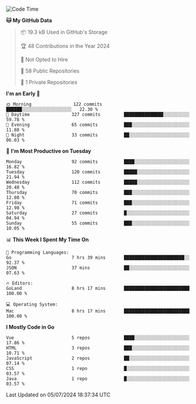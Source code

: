 <!--START_SECTION:waka-->
![Code Time](http://img.shields.io/badge/Code%20Time-1%2C161%20hrs%2018%20mins-blue)

**🐱 My GitHub Data** 

> 📦 19.3 kB Used in GitHub's Storage 
 > 
> 🏆 48 Contributions in the Year 2024
 > 
> 🚫 Not Opted to Hire
 > 
> 📜 58 Public Repositories 
 > 
> 🔑 1 Private Repositories 
 > 
**I'm an Early 🐤** 

```text
🌞 Morning                122 commits         ██████░░░░░░░░░░░░░░░░░░░   22.30 % 
🌆 Daytime                327 commits         ███████████████░░░░░░░░░░   59.78 % 
🌃 Evening                65 commits          ███░░░░░░░░░░░░░░░░░░░░░░   11.88 % 
🌙 Night                  33 commits          ██░░░░░░░░░░░░░░░░░░░░░░░   06.03 % 
```
📅 **I'm Most Productive on Tuesday** 

```text
Monday                   92 commits          ████░░░░░░░░░░░░░░░░░░░░░   16.82 % 
Tuesday                  120 commits         █████░░░░░░░░░░░░░░░░░░░░   21.94 % 
Wednesday                112 commits         █████░░░░░░░░░░░░░░░░░░░░   20.48 % 
Thursday                 70 commits          ███░░░░░░░░░░░░░░░░░░░░░░   12.80 % 
Friday                   71 commits          ███░░░░░░░░░░░░░░░░░░░░░░   12.98 % 
Saturday                 27 commits          █░░░░░░░░░░░░░░░░░░░░░░░░   04.94 % 
Sunday                   55 commits          ███░░░░░░░░░░░░░░░░░░░░░░   10.05 % 
```


📊 **This Week I Spent My Time On** 

```text
💬 Programming Languages: 
Go                       7 hrs 39 mins       ███████████████████████░░   92.37 % 
JSON                     37 mins             ██░░░░░░░░░░░░░░░░░░░░░░░   07.63 % 

🔥 Editors: 
GoLand                   8 hrs 17 mins       █████████████████████████   100.00 % 

💻 Operating System: 
Mac                      8 hrs 17 mins       █████████████████████████   100.00 % 
```

**I Mostly Code in Go** 

```text
Vue                      5 repos             ████░░░░░░░░░░░░░░░░░░░░░   17.86 % 
HTML                     3 repos             ███░░░░░░░░░░░░░░░░░░░░░░   10.71 % 
JavaScript               2 repos             ██░░░░░░░░░░░░░░░░░░░░░░░   07.14 % 
CSS                      1 repo              █░░░░░░░░░░░░░░░░░░░░░░░░   03.57 % 
Java                     1 repo              █░░░░░░░░░░░░░░░░░░░░░░░░   03.57 % 
```




 Last Updated on 05/07/2024 18:37:34 UTC
<!--END_SECTION:waka-->
